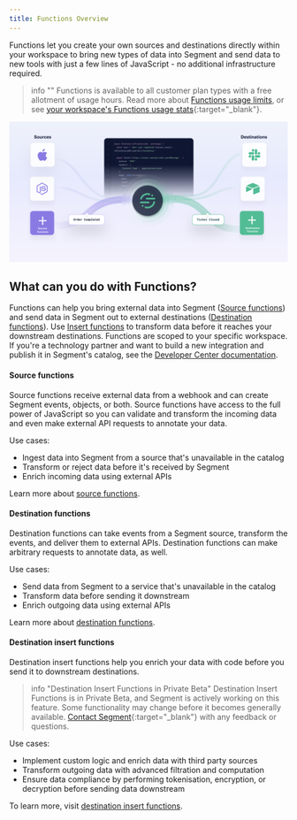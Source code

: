 ```yaml
---
title: Functions Overview
---
```


Functions let you create your own sources and destinations directly within your workspace to bring new types of data into Segment and send data to new tools with just a few lines of JavaScript - no additional infrastructure required.

> info ""
> Functions is available to all customer plan types with a free allotment of usage hours. Read more about [Functions usage limits](/docs/connections/functions/usage/), or see [your workspace's Functions usage stats](https://app.segment.com/goto-my-workspace/settings/usage?metric=functions){:target="_blank"}.

![An image illustrating source functions and destination functions in a Segment workspace](images/functions_overview.png)

## What can you do with Functions?
Functions can help you bring external data into Segment ([Source functions](/docs/connections/functions/source-functions)) and send data in Segment out to external destinations ([Destination functions](/docs/connections/functions/destination-functions)). Use [Insert functions](/docs/connections/functions/insert-functions) to transform data before it reaches your downstream destinations. Functions are scoped to your specific workspace. If you're a technology partner and want to build a new integration and publish it in Segment's catalog, see the [Developer Center documentation](/docs/partners/).

#### Source functions
Source functions receive external data from a webhook and can create Segment events, objects, or both. Source functions have access to the full power of JavaScript so you can validate and transform the incoming data and even make external API requests to annotate your data.

Use cases:
- Ingest data into Segment from a source that's unavailable in the catalog
- Transform or reject data before it's received by Segment
- Enrich incoming data using external APIs

Learn more about [source functions](/docs/connections/functions/source-functions).

#### Destination functions
Destination functions can take events from a Segment source, transform the events, and deliver them to external APIs. Destination functions can make arbitrary requests to annotate data, as well.

Use cases:
- Send data from Segment to a service that's unavailable in the catalog
- Transform data before sending it downstream
- Enrich outgoing data using external APIs

Learn more about [destination functions](/docs/connections/functions/destination-functions).

#### Destination insert functions
Destination insert functions help you enrich your data with code before you send it to downstream destinations.  

> info "Destination Insert Functions in Private Beta"
> Destination Insert Functions is in Private Beta, and Segment is actively working on this feature. Some functionality may change before it becomes generally available. [Contact Segment](https://segment.com/help/contact/){:target="_blank"} with any feedback or questions.

Use cases:
- Implement custom logic and enrich data with third party sources 
- Transform outgoing data with advanced filtration and computation
- Ensure data compliance by performing tokenisation, encryption, or decryption before sending data downstream 

To learn more, visit [destination insert functions](/docs/connections/functions/insert-functions).
